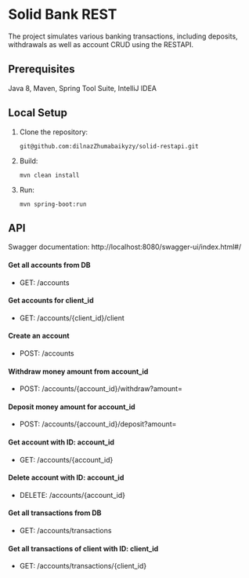 # Solid Bank REST
The project simulates various banking transactions, including deposits, withdrawals as well as account CRUD using the RESTAPI.

## Prerequisites
Java 8, Maven, Spring Tool Suite, IntelliJ IDEA
## Local Setup
1. Clone the repository:
   ```
   git@github.com:dilnazZhumabaikyzy/solid-restapi.git
   ```
2. Build:
   ```
   mvn clean install
   ```
3. Run:
   ```
   mvn spring-boot:run
   ```
## API
Swagger documentation:
   http://localhost:8080/swagger-ui/index.html#/

#### Get all accounts from DB
 - GET: /accounts
#### Get accounts for client_id
 - GET: /accounts/{client_id}/client
#### Create an account
 - POST: /accounts
#### Withdraw money amount from account_id
 - POST: /accounts/{account_id}/withdraw?amount=
#### Deposit money amount for account_id
 - POST: /accounts/{account_id}/deposit?amount=
#### Get account with ID: account_id
 - GET: /accounts/{account_id}
#### Delete account with ID: account_id
 - DELETE: /accounts/{account_id}
#### Get all transactions from DB
 - GET: /accounts/transactions
#### Get all transactions of client with ID: client_id
 - GET: /accounts/transactions/{client_id}